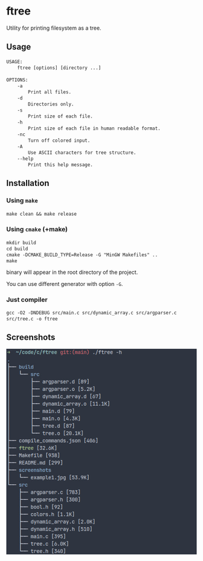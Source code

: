 # ftree

Utility for printing filesystem as a tree.

## Usage

```
USAGE:
    ftree [options] [directory ...]

OPTIONS:
    -a
        Print all files.
    -d
        Directories only.
    -s
        Print size of each file.
    -h
        Print size of each file in human readable format.
    -nc
        Turn off colored input.
    -A
        Use ASCII characters for tree structure.
    --help
        Print this help message.
```

## Installation

### Using `make`

`make clean && make release`

### Using `cmake` (+make)

```
mkdir build
cd build
cmake -DCMAKE_BUILD_TYPE=Release -G "MinGW Makefiles" ..
make
```

binary will appear in the root directory of the project.


You can use different generator with option `-G`.

### Just compiler

```
gcc -O2 -DNDEBUG src/main.c src/dynamic_array.c src/argparser.c src/tree.c -o ftree
```

## Screenshots

![ftree](./screenshots/example1.jpg "ftree")
